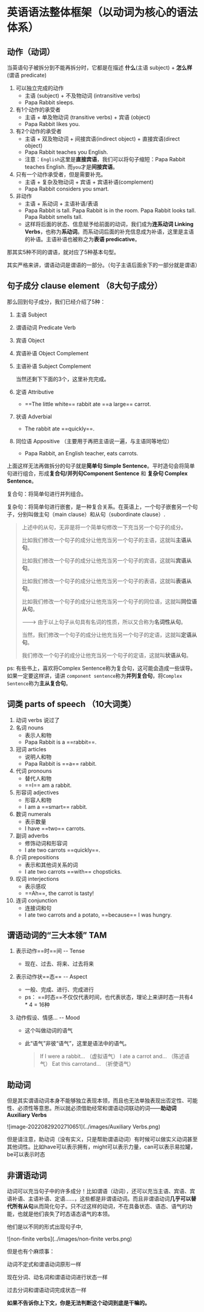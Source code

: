 # 英语语法整体框架（以动词为核心的语法体系）

## 动作（动词）

当英语句子被拆分到不能再拆分时，它都是在描述 **什么**(主语 subject) + **怎么样**(谓语 predicate)

1. 可以独立完成的动作
    + 主语 (subject) + 不及物动词 (intransitive verbs)
    + Papa Rabbit sleeps.
2. 有1个动作的承受者
    + 主语 + 单及物动词 (transitive verbs) + 宾语 (object)
    + Papa Rabbit likes you.
3. 有2个动作的承受者
    + 主语 + 双及物动词 + 间接宾语(indirect object) + 直接宾语(direct object)
    + Papa Rabbit teaches you English.  
    + 注意：`English`这里是**直接宾语**，我们可以将句子缩短：Papa Rabbit teaches English. 而`you`才是**间接宾语**。
4. 只有一个动作承受者，但是需要补充。
    + 主语 + 复杂及物动词 + 宾语 + 宾语补语(complement)
    + Papa Rabbit considers you smart.
5. 非动作
    + 主语 + 系动词 + 主语补语/表语
    + Papa Rabbit is tall.  Papa Rabbit is in the room.  Papa Rabbit looks tall.  Papa Rabbit smells tall.
    + 这样将后面的状态、信息赋予给前面的动词，我们成为**连系动词 Linking Verbs**，也称为**系动词**。而系动词后面的补充信息成为补语，这里是主语的补语。主语补语也被称之为**表语 predicative**。

那其实5种不同的谓语，就对应了5种基本句型。

其实严格来讲，谓语动词是谓语的一部分。（句子主语后面余下的一部分就是谓语）



## 句子成分 clause element （8大句子成分）

那么回到句子成分，我们已经介绍了5种：

1. 主语 Subject

2. 谓语动词 Predicate Verb

3. 宾语 Object

4. 宾语补语 Object Complement

5. 主语补语 Subject Complement

   当然还剩下下面的3个，这里补充完成。

6. 定语 Attributive

   + ==The little white== rabbit ate ==a large== carrot.

7. 状语 Adverbial

   + The rabbit ate ==quickly==.

8. 同位语  Appositive （主要用于再把主语说一遍，与主语同等地位）

   + Papa Rabbit, an English teacher, eats carrots.

上面这样无法再做拆分的句子就是**简单句 Simple Sentence**。平时造句会将简单句进行组合，形成**复合句/并列句Component Sentence** 和 **复杂句 Complex Sentence**。

复合句：将简单句进行并列组合。

复杂句：将简单句进行嵌套，是一种复合关系。在英语上，一个句子嵌套另一个句子，分别叫做主句（main clause）和从句（subordinate clause）.

> 上述中的从句，无非是将一个简单句修改一下充当另一个句子的成分。
>
> 比如我们修改一个句子的成分让他充当另一个句子的主语，这就叫**主语从句**。
>
> 比如我们修改一个句子的成分让他充当另一个句子的宾语，这就叫**宾语从句**。
>
> 比如我们修改一个句子的成分让他充当另一个句子的表语，这就叫**表语从句**。
>
> 比如我们修改一个句子的成分让他充当另一个句子的同位语，这就叫**同位语从句**。
>
> ---> 由于以上句子从句具有名词的性质，所以又合称为**名词性从句**。
>
> 当然，我们修改一个句子的成分让他充当另一个句子的定语，这就叫**定语从句**。
>
> 我们修改一个句子的成分让他充当另一个句子的定语，这就叫**状语从句**。

ps: 有些书上，喜欢将Complex Sentence称为复合句，这可能会造成一些误导。如果一定要这样讲，请讲 `component sentence`称为**并列复合句**，将`Complex Sentence`称为**主从复合句**。



## 词类 parts of speech （10大词类）

1. 动词 verbs 说过了
2. 名词 nouns 
   + 表示人和物
   + Papa Rabbit is a ==rabbit==.
3. 冠词 articles
   + 说明人和物
   + Papa Rabbit is ==a== rabbit.
4. 代词 pronouns
   + 替代人和物
   + ==I== am a rabbit.
5. 形容词 adjectives
   + 形容人和物
   + I am a ==smart== rabbit.
6. 数词 numerals
   + 表示数量
   + I have ==two== carrots.
7. 副词 adverbs
   + 修饰动词和形容词
   + I ate two carrots ==quickly==.
8. 介词 prepositions
   + 表示和其他词关系的词
   + I ate two carrots ==with== chopsticks.
9. 叹词 interjections
   + 表示感叹
   + ==Ah==, the carrot is tasty! 
10. 连词 conjunction
    + 连接词和句
    + I ate two carrots and a potato, ==because== I was hungry.



## 谓语动词的“三大本领” TAM 

1. 表示动作==时==间  -- Tense
   + 现在、过去、将来、过去将来

2. 表示动作状==态==  -- Aspect

   + 一般、完成、进行、完成进行
   + ps： ==时态==不仅仅代表时间，也代表状态，理论上来讲时态一共有4 * 4 = 16种

3. 动作假设、情感...  -- Mood

   + 这个叫做动词的语气

   + 此“语气”非彼“语气”，这里是语法中的语气。

     > If I were a rabbit...
     > （虚拟语气）
     > I ate a carrot and...
     > （陈述语气）
     > Eat this carrotand...
     > （祈使语气）



## 助动词

但是其实谓语动词本身不能够独立表现本领，而且也无法单独表现出否定性、可能性、必须性等意思。所以就必须借助经常和谓语动词联动的词——**助动词 Auxiliary Verbs**

![image-20220829202710651](../images/Auxiliary Verbs.png)

但是请注意，助动词（没有实义，只是帮助谓语动词）有时候可以做实义动词甚至其他词性。比如have可以表示拥有，might可以表示力量，can可以表示易拉罐，be可以表示时态



## 非谓语动词

动词可以充当句子中的许多成分！比如谓语（动词），还可以充当主语、宾语、宾语补语、主语补语、定语......，这些都是非谓语动词。而且非谓语动词**几乎可以替代所有从句**从而简化句子。只不过这样的动词，不在具备状态、语态、语气的功能，也就是他们丧失了时态语态语气的本领。

他们是以不同的形式出现句子中,

![non-finite verbs](../images/non-finite verbs.png)

但是也有个麻烦事：

动词不定式和谓语动词原形一样

现在分词、动名词和谓语动词进行状态一样

过去分词和谓语动词完成状态一样

**如果不告诉你上下文，你是无法判断这个动词到底是干嘛的。**

